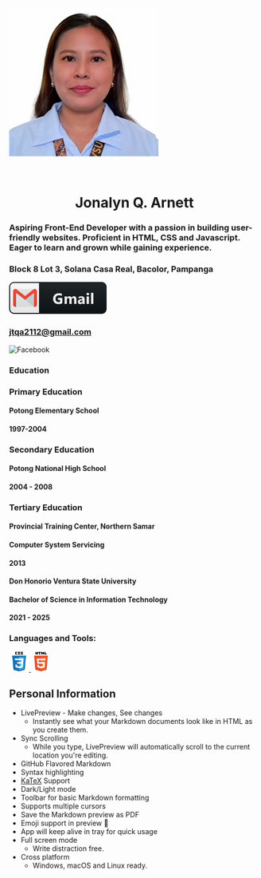 <img src= "https://raw.githubusercontent.com/arnettjo211/arnettjo211/refs/heads/main/ID-PIC.png">
<h1 align="center">
  <br>
  Jonalyn Q. Arnett
  <br>
</h1>

### Aspiring Front-End Developer with a passion in building user-friendly websites. Proficient in HTML, CSS and Javascript. Eager to learn and grown while gaining experience. 
### Block 8 Lot 3, Solana Casa Real, Bacolor, Pampanga

<img src= "https://raw.githubusercontent.com/MikeCodesDotNET/ColoredBadges/master/svg/social/gmail.svg">

### jtqa2112@gmail.com
<img src= "https://upload.wikimedia.org/wikipedia/commons/thumb/b/b8/2021_Facebook_icon.svg/2048px-2021_Facebook_icon.svg.png"
alt = "Facebook" width= "40" height= "40" class= "center">
<h3 href="https://www.facebook.com/share/1A63qoXj9i/" target= "_blank">


### Education
### Primary Education
#### Potong Elementary School 
#### 1997-2004
### Secondary Education
#### Potong National High School
#### 2004 - 2008
### Tertiary Education
#### Provincial Training Center, Northern Samar
#### Computer System Servicing
#### 2013
#### Don Honorio Ventura State University
#### Bachelor of Science in Information Technology
#### 2021 - 2025


<h3 align="left">Languages and Tools:</h3>
<p align="left"> <a href="https://www.w3schools.com/css/" 
target="_blank" rel="noreferrer">
<img src="https://raw.githubusercontent.com/devicons/devicon/master/icons/css3/css3-original-wordmark.svg" 
alt="css3" width="40" height="40"/> </a>
<a href="https://www.w3.org/html/" target="_blank" rel="noreferrer"> 
<img src="https://raw.githubusercontent.com/devicons/devicon/master/icons/html5/html5-original-wordmark.svg"
 alt="html5" width="40" height="40"/> </a> </p>





## Personal Information

* LivePreview - Make changes, See changes
  - Instantly see what your Markdown documents look like in HTML as you create them.
* Sync Scrolling
  - While you type, LivePreview will automatically scroll to the current location you're editing.
* GitHub Flavored Markdown  
* Syntax highlighting
* [KaTeX](https://khan.github.io/KaTeX/) Support
* Dark/Light mode
* Toolbar for basic Markdown formatting
* Supports multiple cursors
* Save the Markdown preview as PDF
* Emoji support in preview :tada:
* App will keep alive in tray for quick usage
* Full screen mode
  - Write distraction free.
* Cross platform
  - Windows, macOS and Linux ready.

